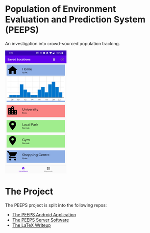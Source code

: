 # Population of Environment Evaluation and Prediction System (PEEPS)

An investigation into crowd-sourced population tracking.

<img src="https://github.com/ianpsgrantZA/PEEPS/blob/main/Display.jpg" width="200" height="400" />

# The Project 
The PEEPS project is split into the following repos:

- [The PEEPS Android Application](https://github.com/ianpsgrantZA/PEEPS-client)
- [The PEEPS Server Software](https://github.com/ianpsgrantZA/PEEPS-server)
- [The LaTeX Writeup](https://github.com/ianpsgrantZA/PEEPS-writeup)
